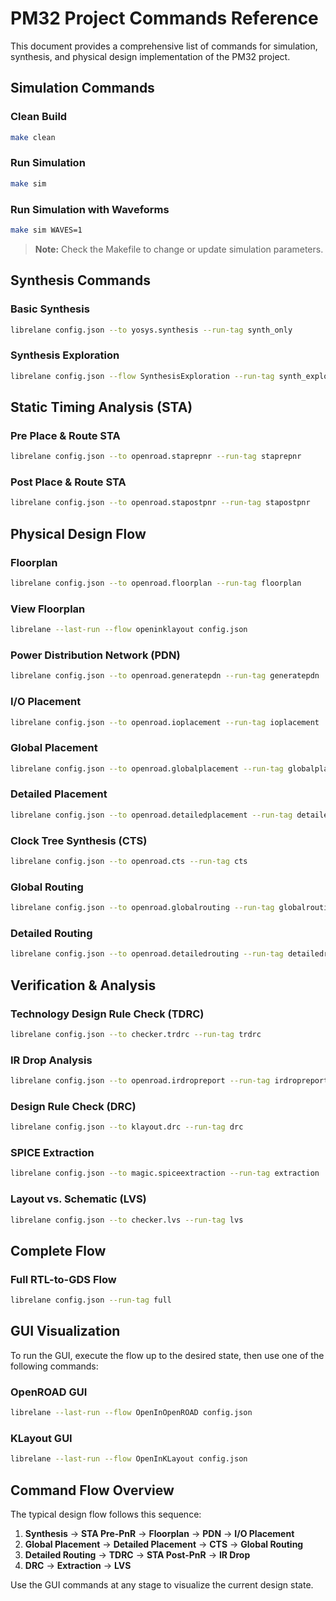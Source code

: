 # PM32 Project Commands Reference

This document provides a comprehensive list of commands for simulation, synthesis, and physical design implementation of the PM32 project.

## Simulation Commands

### Clean Build
```bash
make clean
```

### Run Simulation
```bash
make sim
```

### Run Simulation with Waveforms
```bash
make sim WAVES=1
```

> **Note:** Check the Makefile to change or update simulation parameters.

## Synthesis Commands

### Basic Synthesis
```bash
librelane config.json --to yosys.synthesis --run-tag synth_only
```

### Synthesis Exploration
```bash
librelane config.json --flow SynthesisExploration --run-tag synth_explore
```

## Static Timing Analysis (STA)

### Pre Place & Route STA
```bash
librelane config.json --to openroad.staprepnr --run-tag staprepnr
```

### Post Place & Route STA
```bash
librelane config.json --to openroad.stapostpnr --run-tag stapostpnr
```

## Physical Design Flow

### Floorplan
```bash
librelane config.json --to openroad.floorplan --run-tag floorplan
```

### View Floorplan
```bash
librelane --last-run --flow openinklayout config.json
```

### Power Distribution Network (PDN)
```bash
librelane config.json --to openroad.generatepdn --run-tag generatepdn
```

### I/O Placement
```bash
librelane config.json --to openroad.ioplacement --run-tag ioplacement
```

### Global Placement
```bash
librelane config.json --to openroad.globalplacement --run-tag globalplacement
```

### Detailed Placement
```bash
librelane config.json --to openroad.detailedplacement --run-tag detailedplacement
```

### Clock Tree Synthesis (CTS)
```bash
librelane config.json --to openroad.cts --run-tag cts
```

### Global Routing
```bash
librelane config.json --to openroad.globalrouting --run-tag globalrouting
```

### Detailed Routing
```bash
librelane config.json --to openroad.detailedrouting --run-tag detailedrouting
```

## Verification & Analysis

### Technology Design Rule Check (TDRC)
```bash
librelane config.json --to checker.trdrc --run-tag trdrc
```

### IR Drop Analysis
```bash
librelane config.json --to openroad.irdropreport --run-tag irdropreport
```

### Design Rule Check (DRC)
```bash
librelane config.json --to klayout.drc --run-tag drc
```

### SPICE Extraction
```bash
librelane config.json --to magic.spiceextraction --run-tag extraction
```

### Layout vs. Schematic (LVS)
```bash
librelane config.json --to checker.lvs --run-tag lvs
```

## Complete Flow

### Full RTL-to-GDS Flow
```bash
librelane config.json --run-tag full
```

## GUI Visualization

To run the GUI, execute the flow up to the desired state, then use one of the following commands:

### OpenROAD GUI
```bash
librelane --last-run --flow OpenInOpenROAD config.json
```

### KLayout GUI
```bash
librelane --last-run --flow OpenInKLayout config.json
```

## Command Flow Overview

The typical design flow follows this sequence:

1. **Synthesis** → **STA Pre-PnR** → **Floorplan** → **PDN** → **I/O Placement**
2. **Global Placement** → **Detailed Placement** → **CTS** → **Global Routing**
3. **Detailed Routing** → **TDRC** → **STA Post-PnR** → **IR Drop**
4. **DRC** → **Extraction** → **LVS**

Use the GUI commands at any stage to visualize the current design state.